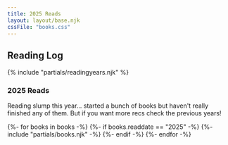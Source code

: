 ```yaml
---
title: 2025 Reads
layout: layout/base.njk
cssFile: "books.css"
---
```


## Reading Log

{% include "partials/readingyears.njk" %}

<div class="textbox">
<h3>2025 Reads</h3>
<p>Reading slump this year... started a bunch of books but haven't really finished any of them. But if you want more recs check the previous years!</p> 

  <div class="bookgallery">
    {%- for books in books -%}
      {%- if books.readdate == "2025" -%} 
        {%- include "partials/books.njk" -%}
      {%- endif -%}
    {%- endfor -%}
    </div>
</div>

</div>
</div>




